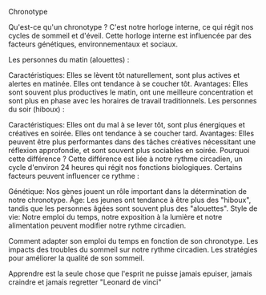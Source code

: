 Chronotype

Qu'est-ce qu'un chronotype ?
C'est notre horloge interne, ce qui régit nos cycles de sommeil et d'éveil. Cette horloge interne est influencée par des facteurs génétiques, environnementaux et sociaux.

Les personnes du matin (alouettes) :

Caractéristiques: Elles se lèvent tôt naturellement, sont plus actives et alertes en matinée. Elles ont tendance à se coucher tôt.
Avantages: Elles sont souvent plus productives le matin, ont une meilleure concentration et sont plus en phase avec les horaires de travail traditionnels.
Les personnes du soir (hiboux) :

Caractéristiques: Elles ont du mal à se lever tôt, sont plus énergiques et créatives en soirée. Elles ont tendance à se coucher tard.
Avantages: Elles peuvent être plus performantes dans des tâches créatives nécessitant une réflexion approfondie, et sont souvent plus sociables en soirée.
Pourquoi cette différence ?
Cette différence est liée à notre rythme circadien, un cycle d'environ 24 heures qui régit nos fonctions biologiques. Certains facteurs peuvent influencer ce rythme :

Génétique: Nos gènes jouent un rôle important dans la détermination de notre chronotype.
Âge: Les jeunes ont tendance à être plus des "hiboux", tandis que les personnes âgées sont souvent plus des "alouettes".
Style de vie: Notre emploi du temps, notre exposition à la lumière et notre alimentation peuvent modifier notre rythme circadien.

Comment adapter son emploi du temps en fonction de son chronotype.
Les impacts des troubles du sommeil sur notre rythme circadien.
Les stratégies pour améliorer la qualité de son sommeil.

 
Apprendre est la seule chose que l'esprit ne puisse jamais epuiser, jamais craindre et jamais regretter 
"Leonard de vinci" 